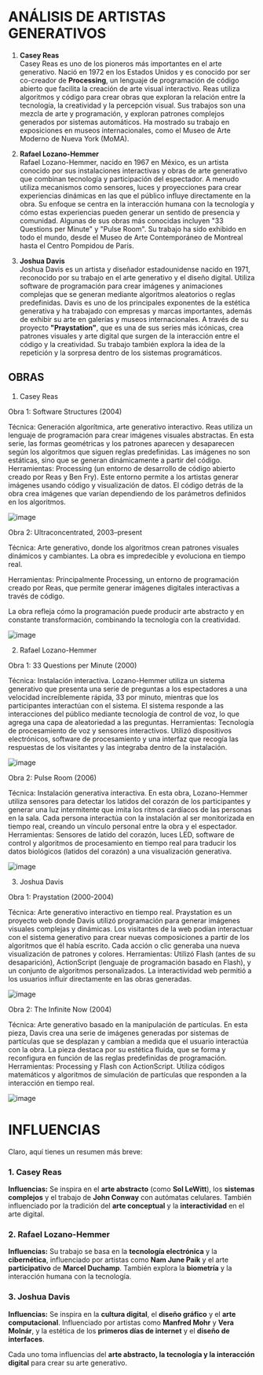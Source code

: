 ##### 

# ANÁLISIS DE ARTISTAS GENERATIVOS

1. **Casey Reas**  
Casey Reas es uno de los pioneros más importantes en el arte generativo. Nació en 1972 en los Estados Unidos y es conocido por ser co-creador de **Processing**, un lenguaje de programación de código abierto que facilita la creación de arte visual interactivo. Reas utiliza algoritmos y código para crear obras que exploran la relación entre la tecnología, la creatividad y la percepción visual. Sus trabajos son una mezcla de arte y programación, y exploran patrones complejos generados por sistemas automáticos. Ha mostrado su trabajo en exposiciones en museos internacionales, como el Museo de Arte Moderno de Nueva York (MoMA).

2. **Rafael Lozano-Hemmer**  
Rafael Lozano-Hemmer, nacido en 1967 en México, es un artista conocido por sus instalaciones interactivas y obras de arte generativo que combinan tecnología y participación del espectador. A menudo utiliza mecanismos como sensores, luces y proyecciones para crear experiencias dinámicas en las que el público influye directamente en la obra. Su enfoque se centra en la interacción humana con la tecnología y cómo estas experiencias pueden generar un sentido de presencia y comunidad. Algunas de sus obras más conocidas incluyen "33 Questions per Minute" y "Pulse Room". Su trabajo ha sido exhibido en todo el mundo, desde el Museo de Arte Contemporáneo de Montreal hasta el Centro Pompidou de París.

3. **Joshua Davis**  
Joshua Davis es un artista y diseñador estadounidense nacido en 1971, reconocido por su trabajo en el arte generativo y el diseño digital. Utiliza software de programación para crear imágenes y animaciones complejas que se generan mediante algoritmos aleatorios o reglas predefinidas. Davis es uno de los principales exponentes de la estética generativa y ha trabajado con empresas y marcas importantes, además de exhibir su arte en galerías y museos internacionales. A través de su proyecto **"Praystation"**, que es una de sus series más icónicas, crea patrones visuales y arte digital que surgen de la interacción entre el código y la creatividad. Su trabajo también explora la idea de la repetición y la sorpresa dentro de los sistemas programáticos.

## OBRAS 

1. Casey Reas
   
Obra 1: Software Structures (2004)

Técnica: Generación algorítmica, arte generativo interactivo. Reas utiliza un lenguaje de programación para crear imágenes visuales abstractas. En esta serie, las formas geométricas y los patrones aparecen y desaparecen según los algoritmos que siguen reglas predefinidas. Las imágenes no son estáticas, sino que se generan dinámicamente a partir del código.
Herramientas: Processing (un entorno de desarrollo de código abierto creado por Reas y Ben Fry). Este entorno permite a los artistas generar imágenes usando código y visualización de datos. El código detrás de la obra crea imágenes que varían dependiendo de los parámetros definidos en los algoritmos.

![image](../../../../assets/Actividad1/IMG1-3.png)

Obra 2: Ultraconcentrated, 2003–present

Técnica: Arte generativo, donde los algoritmos crean patrones visuales dinámicos y cambiantes. La obra es impredecible y evoluciona en tiempo real.

Herramientas: Principalmente Processing, un entorno de programación creado por Reas, que permite generar imágenes digitales interactivas a través de código.

La obra refleja cómo la programación puede producir arte abstracto y en constante transformación, combinando la tecnología con la creatividad.

![image](../../../../assets/Actividad1/IMG1-3.png)

2. Rafael Lozano-Hemmer

Obra 1: 33 Questions per Minute (2000)

Técnica: Instalación interactiva. Lozano-Hemmer utiliza un sistema generativo que presenta una serie de preguntas a los espectadores a una velocidad increíblemente rápida, 33 por minuto, mientras que los participantes interactúan con el sistema. El sistema responde a las interacciones del público mediante tecnología de control de voz, lo que agrega una capa de aleatoriedad a las preguntas.
Herramientas: Tecnología de procesamiento de voz y sensores interactivos. Utilizó dispositivos electrónicos, software de procesamiento y una interfaz que recogía las respuestas de los visitantes y las integraba dentro de la instalación.

![image](../../../../assets/Actividad1/IMG1-3.png)

Obra 2: Pulse Room (2006)

Técnica: Instalación generativa interactiva. En esta obra, Lozano-Hemmer utiliza sensores para detectar los latidos del corazón de los participantes y generar una luz intermitente que imita los ritmos cardíacos de las personas en la sala. Cada persona interactúa con la instalación al ser monitorizada en tiempo real, creando un vínculo personal entre la obra y el espectador.
Herramientas: Sensores de latido del corazón, luces LED, software de control y algoritmos de procesamiento en tiempo real para traducir los datos biológicos (latidos del corazón) a una visualización generativa.

![image](../../../../assets/Actividad1/IMG1-3.png)

3. Joshua Davis
   
Obra 1: Praystation (2000-2004)

Técnica: Arte generativo interactivo en tiempo real. Praystation es un proyecto web donde Davis utilizó programación para generar imágenes visuales complejas y dinámicas. Los visitantes de la web podían interactuar con el sistema generativo para crear nuevas composiciones a partir de los algoritmos que él había escrito. Cada acción o clic generaba una nueva visualización de patrones y colores.
Herramientas: Utilizó Flash (antes de su desaparición), ActionScript (lenguaje de programación basado en Flash), y un conjunto de algoritmos personalizados. La interactividad web permitió a los usuarios influir directamente en las obras generadas.

![image](../../../../assets/Actividad1/IMG1-3.png)


Obra 2: The Infinite Now (2004)

Técnica: Arte generativo basado en la manipulación de partículas. En esta pieza, Davis crea una serie de imágenes generadas por sistemas de partículas que se desplazan y cambian a medida que el usuario interactúa con la obra. La pieza destaca por su estética fluida, que se forma y reconfigura en función de las reglas predefinidas de programación.
Herramientas: Processing y Flash con ActionScript. Utiliza códigos matemáticos y algoritmos de simulación de partículas que responden a la interacción en tiempo real.

![image](../../../../assets/Actividad1/IMG1-3.png)

# INFLUENCIAS 

Claro, aquí tienes un resumen más breve:

### **1. Casey Reas**
**Influencias:** Se inspira en el **arte abstracto** (como **Sol LeWitt**), los **sistemas complejos** y el trabajo de **John Conway** con autómatas celulares. También influenciado por la tradición del **arte conceptual** y la **interactividad** en el arte digital.

### **2. Rafael Lozano-Hemmer**
**Influencias:** Su trabajo se basa en la **tecnología electrónica** y la **cibernética**, influenciado por artistas como **Nam June Paik** y el arte **participativo** de **Marcel Duchamp**. También explora la **biometría** y la interacción humana con la tecnología.

### **3. Joshua Davis**
**Influencias:** Se inspira en la **cultura digital**, el **diseño gráfico** y el **arte computacional**. Influenciado por artistas como **Manfred Mohr** y **Vera Molnár**, y la estética de los **primeros días de internet** y el **diseño de interfaces**.

Cada uno toma influencias del **arte abstracto, la tecnología y la interacción digital** para crear su arte generativo.
